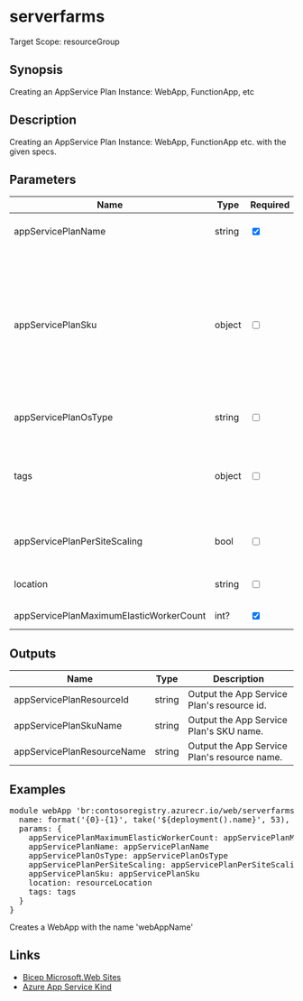 ﻿# serverfarms

Target Scope: resourceGroup

## Synopsis
Creating an AppService Plan Instance: WebApp, FunctionApp, etc

## Description
Creating an AppService Plan Instance: WebApp, FunctionApp etc. with the given specs.

## Parameters
| Name | Type | Required | Validation | Default value | Description |
| -- |  -- | -- | -- | -- | -- |
| appServicePlanName | string | <input type="checkbox" checked> | Length between 1-40 | <pre></pre> | The resourcename for the app service plan to upsert. |
| appServicePlanSku | object | <input type="checkbox"> | None | <pre>{<br>  name: 'P1v3'<br>  capacity: 1<br>}</pre> | The sku object for this app service plan. For object format, refer to https://docs.microsoft.com/en-us/azure/templates/microsoft.web/serverfarms?tabs=bicep#skudescription.<br>Defaults to:<br>{<br>&nbsp;&nbsp;&nbsp;name: 'P1v3'<br>&nbsp;&nbsp;&nbsp;capacity: 1<br>}<br>Valid SKU names (at the time of writing) are: B1, B2, B3, D1, F1, FREE, I1, I1v2, I2, I2v2, I3, I3v2, P1V2, P1V3, P2V2, P2V3, P3V2, P3V3, S1, S2, S3, SHARED, WS1, WS2, WS3 |
| appServicePlanOsType | string | <input type="checkbox"> | `''` or `'linux'` or `'windows'` | <pre>'linux'</pre> | The OS type for this app service plan. |
| tags | object | <input type="checkbox"> | None | <pre>{}</pre> | The tags to apply to this resource. This is an object with key/value pairs.<br>Example:<br>{<br>&nbsp;&nbsp;&nbsp;FirstTag: myvalue<br>&nbsp;&nbsp;&nbsp;SecondTag: another value<br>} |
| appServicePlanPerSiteScaling | bool | <input type="checkbox"> | None | <pre>true</pre> | If true, apps assigned to this App Service plan can be scaled independently.<br>If false, apps assigned to this App Service plan will scale to all instances of the plan. |
| location | string | <input type="checkbox"> | None | <pre>resourceGroup().location</pre> | Specifies the Azure location where the resource should be created. Defaults to the resourcegroup location. |
| appServicePlanMaximumElasticWorkerCount | int? | <input type="checkbox" checked> | None | <pre></pre> | Maximum number of total workers allowed for this ElasticScaleEnabled App Service Plan |

## Outputs
| Name | Type | Description |
| -- |  -- | -- |
| appServicePlanResourceId | string | Output the App Service Plan\'s resource id. |
| appServicePlanSkuName | string | Output the App Service Plan\'s SKU name. |
| appServicePlanResourceName | string | Output the App Service Plan\'s resource name. |

## Examples
<pre>
module webApp 'br:contosoregistry.azurecr.io/web/serverfarms:latest' = {
  name: format('{0}-{1}', take('${deployment().name}', 53), 'serverfarms')
  params: {
    appServicePlanMaximumElasticWorkerCount: appServicePlanMaximumElasticWorkerCount
    appServicePlanName: appServicePlanName
    appServicePlanOsType: appServicePlanOsType
    appServicePlanPerSiteScaling: appServicePlanPerSiteScaling
    appServicePlanSku: appServicePlanSku
    location: resourceLocation
    tags: tags
  }
}
</pre>
<p>Creates a WebApp with the name 'webAppName'</p>

## Links
- [Bicep Microsoft.Web Sites](https://learn.microsoft.com/en-us/azure/templates/microsoft.web/sites?pivots=deployment-language-bicep)<br>
- [Azure App Service Kind](https://github.com/Azure/app-service-linux-docs/blob/master/Things_You_Should_Know/kind_property.md)
